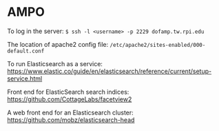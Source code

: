 # AMPO

To log in the server:
`$ ssh -l <username> -p 2229 dofamp.tw.rpi.edu`

The location of apache2 config file:
`/etc/apache2/sites-enabled/000-default.conf`

To run Elasticsearch as a service:
https://www.elastic.co/guide/en/elasticsearch/reference/current/setup-service.html

Front end for ElasticSearch search indices:
https://github.com/CottageLabs/facetview2

A web front end for an Elasticsearch cluster:
https://github.com/mobz/elasticsearch-head
